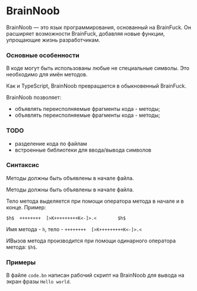 # BrainNoob

BrainNoob — это язык программирования, основанный на BrainFuck.
Он расширяет возможности BrainFuck, добавляя новые функции, упрощающие жизнь разработчикам.

### Основные особенности

В коде могут быть использованы любые не специальные символы. Это необходимо для имён методов.

Как и TypeScript, BrainNoob превращается в обыкновенный BrainFuck.

BrainNoob позволяет:

- объявлять переисполняемые фрагменты кода - методы;
- объявлять переисполняемые фрагменты кода - методы;

### TODO

- разделение кода по файлам
- встроенные библиотеки для ввода/вывода символов

### Синтаксис

Методы должны быть объявлены в начале файла.

Методы должны быть объявлены в начале файла.

Тело метода выделяется при помощи оператора метода в начале и в конце. Пример:

```bn
$h$  ++++++++  [>K+++++++++K<-]>.<        $h$
```

Имя метода - `h`, тело - `++++++++  [>K+++++++++K<-]>.<`

ИВызов метода производится при помощи одинарного оператора метода: `$h$`.


### Примеры
В файле `code.bn` написан рабочий скрипт на BrainNoob для вывода на экран фразы `Hello world`.